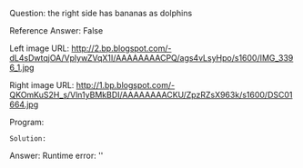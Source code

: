 Question: the right side has bananas as dolphins

Reference Answer: False

Left image URL: http://2.bp.blogspot.com/-dL4sDwtqjOA/VplywZVqX1I/AAAAAAAACPQ/ags4vLsyHpo/s1600/IMG_3396_1.jpg

Right image URL: http://1.bp.blogspot.com/-QKOmKuS2H_s/Vln1yBMkBDI/AAAAAAAACKU/ZpzRZsX963k/s1600/DSC01664.jpg

Program:

```
Solution:
```
Answer: Runtime error: ''


